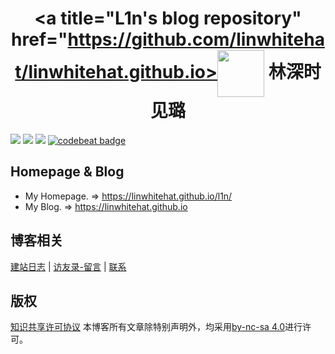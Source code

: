 # <div align="center"><a title="L1n's blog repository" href="https://github.com/linwhitehat/linwhitehat.github.io><img align="center" width="75" height="75" src="https://raw.githubusercontent.com/linwhitehat/linwhitehat.github.io/master//icons/rabbit900.jpg"></a> 林深时见璐</div>

[![](https://img.shields.io/badge/Home-L1n-brightgreen.svg)](https://linwhitehat.github.io/l1n/) ![](https://img.shields.io/badge/license-MIT-000000.svg) ![](https://img.shields.io/badge/language-html/css-blue.svg) [![codebeat badge](https://codebeat.co/badges/126ff5d4-974f-4bab-8d4f-11c5da83d415)](https://codebeat.co/projects/github-com-linwhitehat-linwhitehat-github-io-master)

## Homepage & Blog

- My Homepage. => https://linwhitehat.github.io/l1n/
- My Blog. => https://linwhitehat.github.io

## 博客相关
[建站日志](https://linwhitehat.github.io/blogLog/) | [访友录-留言](https://linwhitehat.github.io/guest/) | [联系](eric_lin_cn@outlook.com)

## 版权
[知识共享许可协议]()
本博客所有文章除特别声明外，均采用[by-nc-sa 4.0](https://creativecommons.org/licenses/by-nc-sa/4.0/)进行许可。
